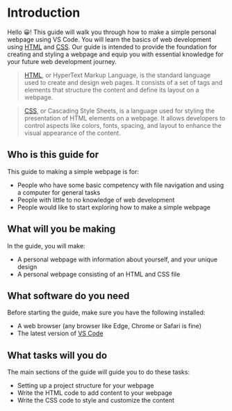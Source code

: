 # Introduction

Hello 😀! This guide will walk you through how to make a simple personal webpage using VS Code. You will learn the basics of web development using [HTML](https://developer.mozilla.org/en-US/docs/Web/HTML) and [CSS](https://developer.mozilla.org/en-US/docs/Web/CSS). Our guide is intended to provide the foundation for creating and styling a webpage and equip you with essential knowledge for your future web development journey.

> [HTML](https://developer.mozilla.org/en-US/docs/Web/HTML), or HyperText Markup Language, is the standard language used to create and design web pages. It consists of a set of tags and elements that structure the content and define its layout on a webpage.

> [CSS](https://developer.mozilla.org/en-US/docs/Web/CSS), or Cascading Style Sheets, is a language used for styling the presentation of HTML elements on a webpage. It allows developers to control aspects like colors, fonts, spacing, and layout to enhance the visual appearance of the content.

## Who is this guide for

This guide to making a simple webpage is for:

- People who have some basic competency with file navigation and using a computer for general tasks
- People with little to no knowledge of web development
- People would like to start exploring how to make a simple webpage

## What will you be making

In the guide, you will make:

- A personal webpage with information about yourself, and your unique design
- A personal webpage consisting of an HTML and CSS file

## What software do you need

Before starting the guide, make sure you have the following installed:

- A web browser (any browser like Edge, Chrome or Safari is fine)
- The latest version of [ VS Code ](https://code.visualstudio.com/)

## What tasks will you do

The main sections of the guide will guide you to do these tasks:

- Setting up a project structure for your webpage
- Write the HTML code to add content to your webpage
- Write the CSS code to style and customize the content
